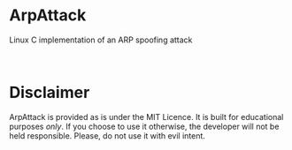 # ArpAttack
Linux C implementation of an ARP spoofing attack


<br/>

# Disclaimer

ArpAttack is provided as is under the MIT Licence. 
It is built for educational purposes *only*. If you choose to use it otherwise, the developer will not be held responsible. Please, do not use it with evil intent.

